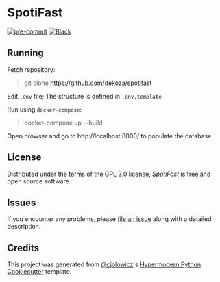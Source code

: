 # SpotiFast

[![pre-commit](https://img.shields.io/badge/pre--commit-enabled-brightgreen?logo=pre-commit&logoColor=white)][pre-commit]
[![Black](https://img.shields.io/badge/code%20style-black-000000.svg)][black]

[pre-commit]: https://github.com/pre-commit/pre-commit
[black]: https://github.com/psf/black

## Running

Fetch repository:

> git clone https://github.com/dekoza/spotifast

Edit `.env` file; The structure is defined in `.env.template`

Run using `docker-compose`:

> docker-compose up --build

Open browser and go to http://localhost:8000/ to populate the database.


## License

Distributed under the terms of the [GPL 3.0 license][license],
_SpotiFast_ is free and open source software.

## Issues

If you encounter any problems,
please [file an issue] along with a detailed description.

## Credits

This project was generated from [@cjolowicz]'s [Hypermodern Python Cookiecutter] template.

[@cjolowicz]: https://github.com/cjolowicz
[pypi]: https://pypi.org/
[hypermodern python cookiecutter]: https://github.com/cjolowicz/cookiecutter-hypermodern-python
[file an issue]: https://github.com/dekoza/coding_challenge/issues
[pip]: https://pip.pypa.io/

<!-- github-only -->

[license]: https://github.com/dekoza/coding_challenge/blob/main/LICENSE
[contributor guide]: https://github.com/dekoza/coding_challenge/blob/main/CONTRIBUTING.md
[command-line reference]: https://coding_challenge.readthedocs.io/en/latest/usage.html
